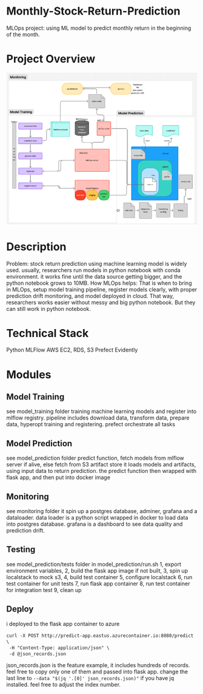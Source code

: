 # Monthly-Stock-Return-Prediction
 MLOps project: using ML model to predict monthly return in the beginning of the month. 

# Project Overview
![flowchart](images/flowchart.png)

# Description
Problem: 
stock return prediction using machine learning model is widely used. 
usually, researchers run models in python notebook with conda environment. 
it works fine until the data source getting bigger, and the python notebook grows to 10MB.
How MLOps helps:
That is when to bring in MLOps, setup model training pipeline, register models clearly,
with proper prediction drift monitoring, and model deployed in cloud. 
That way, researchers works easier without messy and big python notebook.
But they can still work in python notebook. 

# Technical Stack
Python
MLFlow
AWS EC2, RDS, S3
Prefect
Evidently

# Modules
## Model Training
see model_training folder
training machine learning models and register into mlflow registry.
pipeline includes download data, transform data, prepare data, hyperopt training and registering.
prefect orchestrate all tasks

## Model Prediction
see model_prediction folder
predict function, fetch models from mlflow server if alive, else fetch from S3 artifact store 
it loads models and artifacts, using input data to return prediction.
the predict function then wrapped with flask app, and then put into docker image 

## Monitoring
see monitoring folder
it spin up a postgres database, adminer, grafana and a dataloader.
data loader is a python script wrapped in docker to load data into postgres database. 
grafana is a dashboard to see data quality and prediction drift.

## Testing
see model_prediction/tests folder
in model_prediction/run.sh
1, export environment variables, 
2, build the flask app image if not built, 
3, spin up localstack to mock s3, 
4, build test container
5, configure localstack
6, run test container for unit tests
7, run flask app container
8, run test container for integration test
9, clean up

## Deploy
i deployed to the flask app container to azure
```
curl -X POST http://predict-app.eastus.azurecontainer.io:8080/predict \
 -H "Content-Type: application/json" \
 -d @json_records.json
```
json_records.json is the feature example, it includes hundreds of records.
feel free to copy only one of them and passed into flask app.
change the last line to
 `--data "$(jq '.[0]' json_records.json)"`
 if you have jq installed. 
 feel free to adjust the index number.